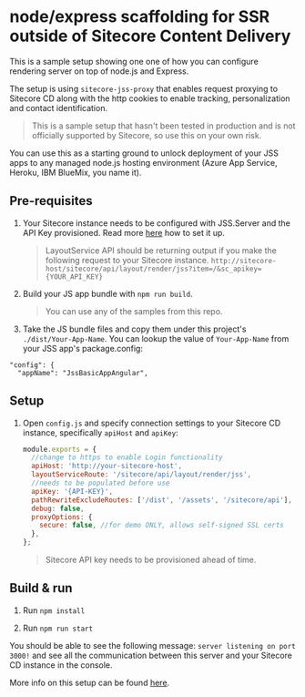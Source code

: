# node/express scaffolding for SSR outside of Sitecore Content Delivery

This is a sample setup showing one one of how you can configure rendering server on top of node.js and Express.

The setup is using `sitecore-jss-proxy` that enables request proxying to Sitecore CD along with the http cookies to enable tracking, personalization and contact identification.

> This is a sample setup that hasn't been tested in production and is not officially supported by Sitecore, so use this on your own risk.

You can use this as a starting ground to unlock deployment of your JSS apps to any managed node.js hosting environment (Azure App Service, Heroku, IBM BlueMix, you name it).

## Pre-requisites

1. Your Sitecore instance needs to be configured with JSS.Server and the API Key provisioned. Read more [here](https://jss.sitecore.net/#/setup/jss-server-install?id=jss-server-install) how to set it up.

    > LayoutService API should be returning output if you make the following request to your Sitecore instance. `http://sitecore-host/sitecore/api/layout/render/jss?item=/&sc_apikey={YOUR_API_KEY}`

1. Build your JS app bundle with `npm run build`.
  
    > You can use any of the samples from this repo.

2. Take the JS bundle files and copy them under this project's `./dist/Your-App-Name`.
  You can lookup the value of `Your-App-Name` from your JSS app's package.config:

  ```
  "config": {
    "appName": "JssBasicAppAngular",
  ```

## Setup

1. Open `config.js` and specify connection settings to your Sitecore CD instance, specifically `apiHost` and `apiKey`:

    ```javascript
    module.exports = {
      //change to https to enable Login functionality
      apiHost: 'http://your-sitecore-host',
      layoutServiceRoute: '/sitecore/api/layout/render/jss',
      //needs to be populated before use
      apiKey: '{API-KEY}', 
      pathRewriteExcludeRoutes: ['/dist', '/assets', '/sitecore/api'],
      debug: false,
      proxyOptions: {
        secure: false, //for demo ONLY, allows self-signed SSL certs
      },
    };
    ```

    > Sitecore API key needs to be provisioned ahead of time.

## Build & run
1. Run `npm install`

1. Run `npm run start`
  
You should be able to see the following message:
`server listening on port 3000!` and see all the communication between this server and your Sitecore CD instance in the console.

More info on this setup can be found [here](https://jss.sitecore.net/#/application-modes?id=headless-server-side-rendering-mode).
